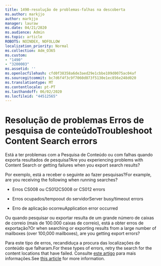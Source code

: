 ```yaml
---
title: 1490-resolução de problemas-falhas na descoberta
ms.author: markjjo
author: markjjo
manager: lauraw
ms.date: 04/21/2020
ms.audience: Admin
ms.topic: article
ROBOTS: NOINDEX, NOFOLLOW
localization_priority: Normal
ms.collection: Adm_O365
ms.custom:
- "1490"
- "3200003"
ms.assetid: ''
ms.openlocfilehash: cfd0f38358a6de3aed29e1cbbe109d0075ac04af
ms.sourcegitcommit: bc7d6f4f3c9f7060d073f5130e1ec856e248d020
ms.translationtype: MT
ms.contentlocale: pt-PT
ms.lasthandoff: 06/02/2020
ms.locfileid: "44512565"
---
```

# <a name="troubleshoot-content-search-errors"></a><span data-ttu-id="fd4ce-102">Resolução de problemas Erros de pesquisa de conteúdo</span><span class="sxs-lookup"><span data-stu-id="fd4ce-102">Troubleshoot Content Search errors</span></span>

<span data-ttu-id="fd4ce-103">Está a ter problemas com a Pesquisa de Conteúdo ou com falhas quando exporta resultados de pesquisa?</span><span class="sxs-lookup"><span data-stu-id="fd4ce-103">Are you experiencing problems with Content Search or getting failures when you export search results?</span></span>

<span data-ttu-id="fd4ce-104">Por exemplo, está a receber o seguinte ao fazer pesquisas?</span><span class="sxs-lookup"><span data-stu-id="fd4ce-104">For example, are you receiving the following when running searches?</span></span>

- <span data-ttu-id="fd4ce-105">Erros CS008 ou CS012</span><span class="sxs-lookup"><span data-stu-id="fd4ce-105">CS008 or CS012 errors</span></span>

- <span data-ttu-id="fd4ce-106">Erros ocupados/tempoout do servidor</span><span class="sxs-lookup"><span data-stu-id="fd4ce-106">Server busy/timeout errors</span></span>

- <span data-ttu-id="fd4ce-107">Erro de aplicação ocorreu</span><span class="sxs-lookup"><span data-stu-id="fd4ce-107">Application error occurred</span></span>

<span data-ttu-id="fd4ce-108">Ou quando pesquisar ou exportar resulta de um grande número de caixas de correio (mais de 100.000 caixas de correio), está a obter erros de exportação?</span><span class="sxs-lookup"><span data-stu-id="fd4ce-108">Or when searching or exporting results from a large number of mailboxes (over 100,000 mailboxes), are you getting export errors?</span></span>

<span data-ttu-id="fd4ce-109">Para este tipo de erros, recandiduça a procura das localizações de conteúdo que falharam.</span><span class="sxs-lookup"><span data-stu-id="fd4ce-109">For these types of errors, retry the search for the content locations that have failed.</span></span> <span data-ttu-id="fd4ce-110">Consulte [este artigo](https://docs.microsoft.com/microsoft-365/compliance/retry-failed-content-search) para mais informações.</span><span class="sxs-lookup"><span data-stu-id="fd4ce-110">See  [this article](https://docs.microsoft.com/microsoft-365/compliance/retry-failed-content-search) for more information.</span></span>
